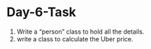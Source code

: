 # Day-6-Task
  1. Write a “person” class to hold all the details.
  2. write a class to calculate the Uber price.
